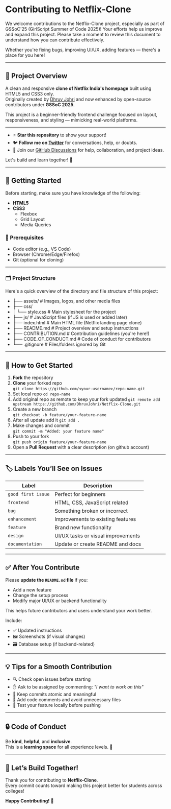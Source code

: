 # Contributing to Netflix-Clone

We welcome contributions to the Netflix-Clone project, especially as part of GSSoC'25 (GirlScript Summer of Code 2025)! Your efforts help us improve and expand this project. Please take a moment to review this document to understand how you can contribute effectively.

Whether you're fixing bugs, improving UI/UX, adding features — there's a place for you here!

---

## 📌 Project Overview

A clean and responsive **clone of Netflix India's homepage** built using HTML5 and CSS3 only.  
Originally created by [Dhruv Johri](https://github.com/dhruvjohri) and now enhanced by open-source contributors under **GSSoC 2025**.

This project is a beginner-friendly frontend challenge focused on layout, responsiveness, and styling — mimicking real-world platforms.

---
- ⭐️ **Star this repository** to show your support!
- 🐦 **Follow me on [Twitter](https://x.com/DhruvJohri_)** for conversations, help, or doubts.
- 💬 Join our [GitHub Discussions](https://github.com/DhruvJohri/Netflix-Clone/discussions) for help, collaboration, and project ideas.

Let's build and learn together! 🚀

---

## 🚀 Getting Started

Before starting, make sure you have knowledge of the following:
- **HTML5**
- **CSS3**
  - Flexbox
  - Grid Layout
  - Media Queries

### 🧾 Prerequisites
- Code editor (e.g., VS Code)
- Browser (Chrome/Edge/Firefox)
- Git (optional for cloning)

---

### 🗂️ Project Structure

Here's a quick overview of the directory and file structure of this project:
- ├── assets/ # Images, logos, and other media files
- ├── css/
- │ └── style.css # Main stylesheet for the project
- ├── js/ # JavaScript files (if JS is used or added later)
- ├── index.html # Main HTML file (Netflix landing page clone)
- ├── README.md # Project overview and setup instructions
- ├── CONTRIBUTION.md # Contribution guidelines (you're here!)
- ├── CODE_OF_CONDUCT.md # Code of conduct for contributors
- └── .gitignore # Files/folders ignored by Git

---

## 🧩 How to Get Started

1. **Fork** the repository
2. **Clone** your forked repo  
   `git clone https://github.com/<your-username>/repo-name.git`
3. Set local repo  `cd repo-name`
4. Add original repo as remote to keep your fork updated `git remote add upstream https://github.com/DhruvJohri/Netflix-Clone.git` 
5. Create a new branch  
   `git checkout -b feature/your-feature-name`
6. After all update add it `git add .`
7. Make changes and commit  
   `git commit -m "Added: your feature name"`
8. Push to your fork  
   `git push origin feature/your-feature-name`
9. Open a **Pull Request** with a clear description (on github account)


---

## 🏷 Labels You’ll See on Issues

| Label             | Description                             |
|------------------|-----------------------------------------|
| `good first issue` | Perfect for beginners                   |
| `frontend`         | HTML, CSS, JavaScript related           |
| `bug`              | Something broken or incorrect           |
| `enhancement`      | Improvements to existing features       |
| `feature`          | Brand new functionality                 |
| `design`           | UI/UX tasks or visual improvements      |
| `documentation`    | Update or create README and docs        |

---

## ✅ After You Contribute

Please **update the `README.md` file** if you:

- Add a new feature  
- Change the setup process  
- Modify major UI/UX or backend functionality  

This helps future contributors and users understand your work better.

Include:

- ✅ Updated instructions  
- 🖼️ Screenshots (if visual changes)  
- 🗃️ Database setup (if backend-related)  

---

## 💡 Tips for a Smooth Contribution

- 🔍 Check open issues before starting  
- ✋ Ask to be assigned by commenting: _"I want to work on this"_  
- 🔗 Keep commits atomic and meaningful  
- 💬 Add code comments and avoid unnecessary files  
- 🧪 Test your feature locally before pushing  

---


## 🔒 Code of Conduct

Be **kind**, **helpful**, and **inclusive**.  
This is a **learning space** for all experience levels. 💙

---

## 🙌 Let’s Build Together!

Thank you for contributing to **Netflix-Clone**.  
Every commit counts toward making this project better for students across colleges!

**Happy Contributing!** 🎉
